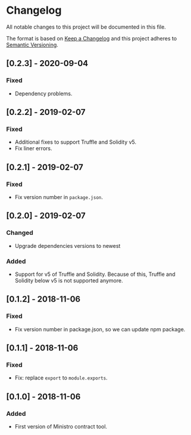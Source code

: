 # Changelog
All notable changes to this project will be documented in this file.

The format is based on [Keep a Changelog](http://keepachangelog.com/en/1.0.0/)
and this project adheres to [Semantic Versioning](http://semver.org/spec/v2.0.0.html).

## [0.2.3] - 2020-09-04
### Fixed
- Dependency problems.

## [0.2.2] - 2019-02-07
### Fixed
- Additional fixes to support Truffle and Solidity v5.
- Fix liner errors.

## [0.2.1] - 2019-02-07
### Fixed
- Fix version number in `package.json`.

## [0.2.0] - 2019-02-07
### Changed
- Upgrade dependencies versions to newest

### Added
- Support for v5 of Truffle and Solidity.
  Because of this, Truffle and Solidity below v5 is not supported anymore.

## [0.1.2] - 2018-11-06
### Fixed
- Fix version number in package.json, so we can update npm package.

## [0.1.1] - 2018-11-06
### Fixed
- Fix: replace `export` to `module.exports`.

## [0.1.0] - 2018-11-06
### Added
- First version of Ministro contract tool.
